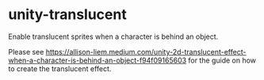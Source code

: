 # unity-translucent
Enable translucent sprites when a character is behind an object.

Please see https://allison-liem.medium.com/unity-2d-translucent-effect-when-a-character-is-behind-an-object-f94f09165603 for the guide on how to create the translucent effect.
